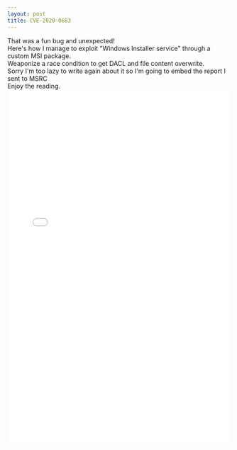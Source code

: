 ```yaml
---
layout: post
title: CVE-2020-0683
---
```


That was a fun bug and unexpected!  
Here's how I manage to exploit "Windows Installer service" through a custom MSI package.  
Weaponize a race condition to get DACL and file content overwrite.  
Sorry I'm too lazy to write again about it so I'm going to embed the report I sent to MSRC  
Enjoy the reading.  
<object data="/Assets/MSI_EoP_New.pdf" type="application/pdf" height="800px" width="100%" >
    <embed src="/Assets/MSI_EoP_New.pdf" type="application/pdf" height="800px" width="100%" />
</object>
    
